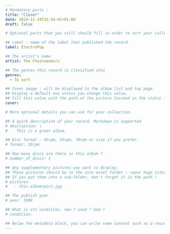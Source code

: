 ```yaml
---
# Mandatory parts :
title: "Closer"
date: 2024-11-19T15:54:41+01:00
draft: false

# Optional parts that you still should fill in order to sort your collection

## Label : name of the label that published the record
label: ElectroPop

## The artist's name
artist: The Chainsmokers

## The genres this record is classified into
genres:
  - To sort

## Cover image : will be displayed in the album list and top page.
## Display a default one unless you change this value.
## Fill this value with the path of the picture located in the static folder
cover: 

# More optional details you can use for your collection.

## A quick description of your record. Markdown is supported
# description: |
#    This is a great album.

## Disc format : 45rpm, 33rpm, 78rpm or size if you prefer.
# format: 33rpm

## How many discs are there in this album ?
# number_of_discs: 1

## Any supplementary pictures you want to display.
## These pictures should be in the site asset folder : <your hugo site>/static
## If you put them into a sub-folder, don't forget it in the path !
# pictures:
#   - this-album/pict.jpg

## The publish year
# year: 1990

## What is its condition, new ? used ? bad ?
# condition: 

## Below the metadata block, you can write some content such as a review or anything else you want. It'll be displayed in the album page.
---
```

